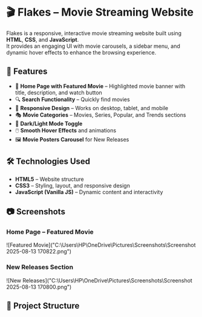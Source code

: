 # 🎬 Flakes – Movie Streaming Website

Flakes is a responsive, interactive movie streaming website built using **HTML**, **CSS**, and **JavaScript**.  
It provides an engaging UI with movie carousels, a sidebar menu, and dynamic hover effects to enhance the browsing experience.

## 🚀 Features
- 🎥 **Home Page with Featured Movie** – Highlighted movie banner with title, description, and watch button
- 🔍 **Search Functionality** – Quickly find movies
- 📱 **Responsive Design** – Works on desktop, tablet, and mobile
- 🎭 **Movie Categories** – Movies, Series, Popular, and Trends sections
- 🌙 **Dark/Light Mode Toggle**
- 🖱️ **Smooth Hover Effects** and animations
- 🖼️ **Movie Posters Carousel** for New Releases

## 🛠️ Technologies Used
- **HTML5** – Website structure
- **CSS3** – Styling, layout, and responsive design
- **JavaScript (Vanilla JS)** – Dynamic content and interactivity

## 📷 Screenshots
### Home Page – Featured Movie
![Featured Movie]("C:\Users\HP\OneDrive\Pictures\Screenshots\Screenshot 2025-08-13 170822.png")

### New Releases Section
![New Releases]("C:\Users\HP\OneDrive\Pictures\Screenshots\Screenshot 2025-08-13 170800.png")

## 📂 Project Structure
